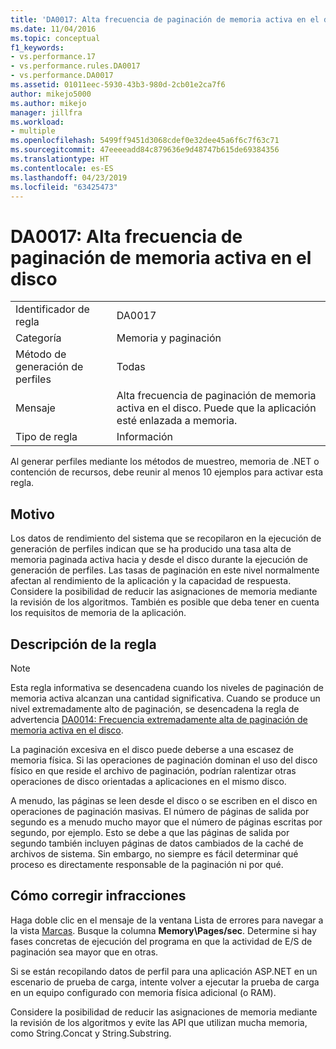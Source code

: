 ```yaml
---
title: 'DA0017: Alta frecuencia de paginación de memoria activa en el disco | Microsoft Docs'
ms.date: 11/04/2016
ms.topic: conceptual
f1_keywords:
- vs.performance.17
- vs.performance.rules.DA0017
- vs.performance.DA0017
ms.assetid: 01011eec-5930-43b3-980d-2cb01e2ca7f6
author: mikejo5000
ms.author: mikejo
manager: jillfra
ms.workload:
- multiple
ms.openlocfilehash: 5499ff9451d3068cdef0e32dee45a6f6c7f63c71
ms.sourcegitcommit: 47eeeeadd84c879636e9d48747b615de69384356
ms.translationtype: HT
ms.contentlocale: es-ES
ms.lasthandoff: 04/23/2019
ms.locfileid: "63425473"
---
```

# <a name="da0017-high-rates-of-paging-active-memory-to-disk"></a>DA0017: Alta frecuencia de paginación de memoria activa en el disco

|||
|-|-|
|Identificador de regla|DA0017|
|Categoría|Memoria y paginación|
|Método de generación de perfiles|Todas|
|Mensaje|Alta frecuencia de paginación de memoria activa en el disco. Puede que la aplicación esté enlazada a memoria.|
|Tipo de regla|Información|

 Al generar perfiles mediante los métodos de muestreo, memoria de .NET o contención de recursos, debe reunir al menos 10 ejemplos para activar esta regla.

## <a name="cause"></a>Motivo
 Los datos de rendimiento del sistema que se recopilaron en la ejecución de generación de perfiles indican que se ha producido una tasa alta de memoria paginada activa hacia y desde el disco durante la ejecución de generación de perfiles. Las tasas de paginación en este nivel normalmente afectan al rendimiento de la aplicación y la capacidad de respuesta. Considere la posibilidad de reducir las asignaciones de memoria mediante la revisión de los algoritmos. También es posible que deba tener en cuenta los requisitos de memoria de la aplicación.

## <a name="rule-description"></a>Descripción de la regla

> [!NOTE]
> Esta regla informativa se desencadena cuando los niveles de paginación de memoria activa alcanzan una cantidad significativa. Cuando se produce un nivel extremadamente alto de paginación, se desencadena la regla de advertencia [DA0014: Frecuencia extremadamente alta de paginación de memoria activa en el disco](../profiling/da0014-extremely-high-rates-of-paging-active-memory-to-disk.md).

 La paginación excesiva en el disco puede deberse a una escasez de memoria física. Si las operaciones de paginación dominan el uso del disco físico en que reside el archivo de paginación, podrían ralentizar otras operaciones de disco orientadas a aplicaciones en el mismo disco.

 A menudo, las páginas se leen desde el disco o se escriben en el disco en operaciones de paginación masivas. El número de páginas de salida por segundo es a menudo mucho mayor que el número de páginas escritas por segundo, por ejemplo. Esto se debe a que las páginas de salida por segundo también incluyen páginas de datos cambiados de la caché de archivos de sistema. Sin embargo, no siempre es fácil determinar qué proceso es directamente responsable de la paginación ni por qué.

## <a name="how-to-fix-violations"></a>Cómo corregir infracciones
 Haga doble clic en el mensaje de la ventana Lista de errores para navegar a la vista [Marcas](../profiling/marks-view.md). Busque la columna **Memory\Pages/sec**. Determine si hay fases concretas de ejecución del programa en que la actividad de E/S de paginación sea mayor que en otras.

 Si se están recopilando datos de perfil para una aplicación ASP.NET en un escenario de prueba de carga, intente volver a ejecutar la prueba de carga en un equipo configurado con memoria física adicional (o RAM).

 Considere la posibilidad de reducir las asignaciones de memoria mediante la revisión de los algoritmos y evite las API que utilizan mucha memoria, como String.Concat y String.Substring.